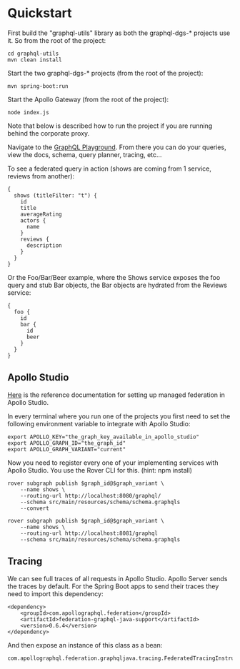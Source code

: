 # Quickstart
First build the "graphql-utils" library as both the graphql-dgs-* projects use it.
So from the root of the project:
```
cd graphql-utils
mvn clean install
```

Start the two graphql-dgs-* projects (from the root of the project):
```
mvn spring-boot:run
```

Start the Apollo Gateway (from the root of the project):
```
node index.js
```

Note that below is described how to run the project if you are running behind the corporate proxy.

Navigate to the [GraphQL Playground](http://localhost:4000). From there you can do your queries, view the docs, schema,
query planner, tracing, etc...

To see a federated query in action (shows are coming from 1 service, reviews from another):
```
{
  shows (titleFilter: "t") {
    id
    title
    averageRating
    actors {
      name
    }
    reviews {
      description
    }
  }
}
```

Or the Foo/Bar/Beer example, where the Shows service exposes the foo query and stub Bar objects, the Bar objects
are hydrated from the Reviews service:
```
{
  foo {
    id
    bar {
      id
      beer
    }
  }
}
```

## Apollo Studio
[Here](https://www.apollographql.com/docs/federation/managed-federation/setup/) is the reference documentation for
setting up managed federation in Apollo Studio.

In every terminal where you run one of the projects you first need to set the following environment variable to
integrate with Apollo Studio:
```
export APOLLO_KEY="the_graph_key_available_in_apollo_studio"
export APOLLO_GRAPH_ID="the_graph_id"
export APOLLO_GRAPH_VARIANT="current"
```

Now you need to register every one of your implementing services with Apollo Studio. You use the Rover CLI for this.
(hint: npm install)

```
rover subgraph publish $graph_id@$graph_variant \
    --name shows \
    --routing-url http://localhost:8080/graphql/
    --schema src/main/resources/schema/schema.graphqls
    --convert
```
```
rover subgraph publish $graph_id@$graph_variant \
    --name shows \
    --routing-url http://localhost:8081/graphql
    --schema src/main/resources/schema/schema.graphqls
```


## Tracing
We can see full traces of all requests in Apollo Studio. Apollo Server sends the traces by default. For the Spring Boot
apps to send their traces they need to import this dependency:
```
<dependency>
    <groupId>com.apollographql.federation</groupId>
    <artifactId>federation-graphql-java-support</artifactId>
    <version>0.6.4</version>
</dependency>
```

And then expose an instance of this class as a bean:
```
com.apollographql.federation.graphqljava.tracing.FederatedTracingInstrumentation
```
